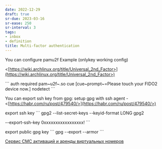 ```yaml
---
date: 2022-12-29
draft: true
sr-due: 2023-03-16
sr-ease: 250
sr-interval: 3
tags:
- inbox
- definition
title: Multi-factor authentication
---
```


You can configure pamu2f Example (onlykey working config)

<[https://wiki.archlinux.org/title/Universal_2nd_Factor>](https://wiki.archlinux.org/title/Universal_2nd_Factor>)

\`\`\` auth required pam~u2f~.so cue \[cue~prompt~=Please touch your FIDO2
device now.\] nodetect \`\`\`

You can export ssh key from gpg: setup gpg with ssh agent -
<[https://habr.com/ru/post/479540/>](https://habr.com/ru/post/479540/>)

export ssh key \`\`\` gpg2 --list-secret-keys --keyid-format LONG gpg2

--export-ssh-key 0xxxxxxxxxxxxxxxxx! \`\`\`

export public gpg key \`\`\` gpg --export --armor \`\`\`

[Сервис СМС активаций и аренды виртуальных номеров](https://sms-reg.com/)